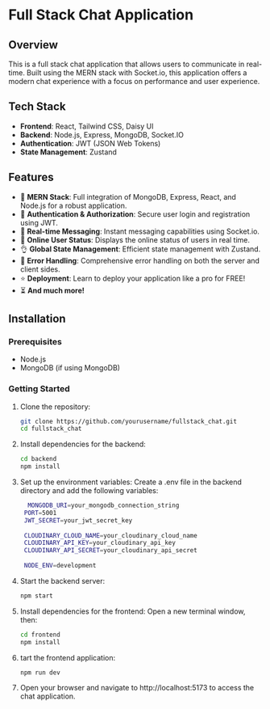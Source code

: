 # Full Stack Chat Application

## Overview

This is a full stack chat application that allows users to communicate in real-time. Built using the MERN stack with Socket.io, this application offers a modern chat experience with a focus on performance and user experience.

## Tech Stack

- **Frontend**: React, Tailwind CSS, Daisy UI
- **Backend**: Node.js, Express, MongoDB, Socket.IO
- **Authentication**: JWT (JSON Web Tokens)
- **State Management**: Zustand

## Features

- 🌟 **MERN Stack**: Full integration of MongoDB, Express, React, and Node.js for a robust application.
- 🎃 **Authentication & Authorization**: Secure user login and registration using JWT.
- 👾 **Real-time Messaging**: Instant messaging capabilities using Socket.io.
- 🚀 **Online User Status**: Displays the online status of users in real time.
- 👌 **Global State Management**: Efficient state management with Zustand.
- 🐞 **Error Handling**: Comprehensive error handling on both the server and client sides.
- ⭐ **Deployment**: Learn to deploy your application like a pro for FREE!
- ⏳ **And much more!**

## Installation

### Prerequisites

- Node.js
- MongoDB (if using MongoDB)

### Getting Started

1. Clone the repository:

   ```bash
   git clone https://github.com/yourusername/fullstack_chat.git
   cd fullstack_chat

2. Install dependencies for the backend:
 
   ```bash
   cd backend
   npm install


3. Set up the environment variables:
   Create a .env file in the backend directory and add the following variables:

   ```bash
     MONGODB_URI=your_mongodb_connection_string
    PORT=5001
    JWT_SECRET=your_jwt_secret_key
    
    CLOUDINARY_CLOUD_NAME=your_cloudinary_cloud_name
    CLOUDINARY_API_KEY=your_cloudinary_api_key
    CLOUDINARY_API_SECRET=your_cloudinary_api_secret
    
    NODE_ENV=development

4. Start the backend server:

    ```bash
    npm start

5. Install dependencies for the frontend:
    Open a new terminal window, then:

    ```bash
    cd frontend
    npm install

6. tart the frontend application:

    ```bash
    npm run dev
    
 7.  Open your browser and navigate to http://localhost:5173 to access the chat application.


  
